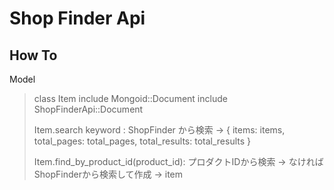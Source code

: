 Shop Finder Api
====================

How To
---------------------

Model

> 
> class Item
>   include Mongoid::Document
>   include ShopFinderApi::Document
> 
> 
> Item.search keyword : ShopFinder から検索
>   -> { items: items, total_pages: total_pages, total_results: total_results }
> 
> Item.find_by_product_id(product_id): プロダクトIDから検索 -> なければShopFinderから検索して作成
>   -> item
> 

